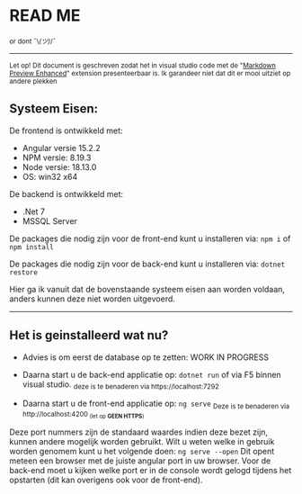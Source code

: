 # READ ME
<sub>or dont ¯\\_(ツ)_/¯</sub>

---
<sub>Let op! Dit document is geschreven zodat het in visual studio code met de "[Markdown Preview Enhanced](https://marketplace.visualstudio.com/items?itemName=shd101wyy.markdown-preview-enhanced)" extension presenteerbaar is. Ik garandeer niet dat dit er mooi uitziet op andere plekken</sub>
## Systeem Eisen:
De frontend is ontwikkeld met:
- Angular versie 15.2.2
- NPM versie: 8.19.3
- Node versie: 18.13.0
- OS: win32 x64

De backend is ontwikkeld met:
- .Net 7
- MSSQL Server

De packages die nodig zijn voor de front-end kunt u installeren via:
`npm i` of `npm install`

De packages die nodig zijn voor de back-end kunt u installeren via:
`dotnet restore`

Hier ga ik vanuit dat de bovenstaande systeem eisen aan worden voldaan, anders kunnen deze niet worden uitgevoerd.

---

## Het is geinstalleerd wat nu?

- Advies is om eerst de database op te zetten:
WORK IN PROGRESS

- Daarna start u de back-end applicatie op:
`dotnet run` of via F5 binnen visual studio.
<sub>deze is te benaderen via https://localhost:7292<sub>

- Daarna start u de front-end applicatie op:
`ng serve`
<sub>Deze is te benaderen via http://localhost:4200<sub> (let op **GEEN HTTPS**)

Deze port nummers zijn de standaard waardes indien deze bezet zijn, kunnen andere mogelijk worden gebruikt. Wilt u weten welke in gebruik worden genomem kunt u het volgende doen:
`ng serve --open` Dit opent meteen een browser met de juiste angular port in uw browser.
Voor de back-end moet u kijken welke port er in de console wordt gelogd tijdens het opstarten (dit kan overigens ook voor de front-end).

